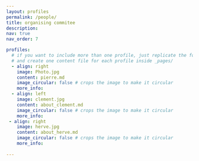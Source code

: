 ```yaml
---
layout: profiles
permalink: /people/
title: organising commitee 
description: 
nav: true
nav_order: 7

profiles:
  # if you want to include more than one profile, just replicate the following block
  # and create one content file for each profile inside _pages/
  - align: right
    image: Photo.jpg
    content: pierre.md
    image_circular: false # crops the image to make it circular
    more_info:
  - align: left
    image: clement.jpg
    content: about_clement.md
    image_circular: false # crops the image to make it circular
    more_info:
 - align: right
    image: herve.jpg
    content: about_herve.md
    image_circular: false # crops the image to make it circular
    more_info: 
     
---
```


   


      
